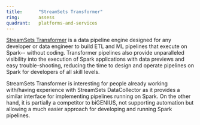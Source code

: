 ```yaml
---
title:      "StreamSets Transformer"
ring:       assess
quadrant:   platforms-and-services
---
```


[StreamSets Transformer](https://streamsets.com/products/dataops-platform/transformer-etl/) is a data pipeline engine designed for any developer or data engineer to build ETL and ML pipelines that execute on Spark-- without coding. Transformer pipelines also provide unparalleled visibility into the execution of Spark applications with data previews and easy trouble-shooting, reducing the time to design and operate pipelines on Spark for developers of all skill levels. 

StreamSets Transformer is interesting for people already working with/having experience with StreamSets DataCollector as it provides a similar interface for implementing pipelines running on Spark. On the other hand, it is partially a competitor to biGENIUS, not supporting automation but allowing a much easier approach for developing and running Spark pipelines. 
